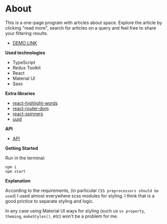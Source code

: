 # About

This is a one-page program with articles about space.
Explore the article by clicking "read more", search for articles on a query and feel free to share your filtering results.

- [DEMO LINK](https://spa-articles.vercel.app/)

**Used technologies**

- TypeScript
- Redux Toolkit
- React
- Material UI
- Sass

**Extra libraries**

- [react-highlight-words](https://www.npmjs.com/package/react-highlight-words)
- [react-router-dom](https://www.npmjs.com/package/react-router-dom)
- [react-spinners](https://www.npmjs.com/package/react-spinners)
- [uuid](https://www.npmjs.com/package/uuid)

**API**

- [API](https://spaceflightnewsapi.net/)

**Getting Started**

Run in the terminal:

```
npm i
npm start
```

**Explanation**

According to the requirements, (in particular `CSS preprocessors should be used`) I used
almost everywhere scss modules for styling. I think that is a good prictice to separate styling and logic.

In any case using Material UI ways for styling (such us `sx property`, `theming`, `makeStyles()`, etc) won't be a problem for me.
